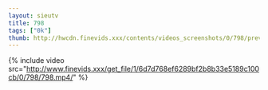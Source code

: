 ```yaml
--- 
layout: sieutv
title: 798
tags: ["0k"]
thumb: http://hwcdn.finevids.xxx/contents/videos_screenshots/0/798/preview.mp4.jpg
---
```

{% include video src="http://www.finevids.xxx/get_file/1/6d7d768ef6289bf2b8b33e5189c100cb/0/798/798.mp4/" %} 
